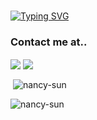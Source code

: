 <br/>

[![Typing SVG](https://readme-typing-svg.herokuapp.com?duration=2900&color=9F5682&center=true&vCenter=true&width=500&lines=%F0%9F%91%8B+This+is+Nancy..;Welcome+to+my+Github+page..;I'm+a...;Web+Development+TA+%40+BrainStation;(WIP)Software+Developer;I+love...%E2%9C%88%EF%B8%8F%E2%9B%B7%F0%9F%8E%AE%F0%9F%8D%A6%F0%9F%94%AE......and+more..!;...%3C3)](https://git.io/typing-svg)

  
### Contact me at..

  <a href="https://github.com/nancy-sun" target="_blank"><img align="center" src="https://img.shields.io/badge/github-%23121011.svg?style=for-the-badge&logo=github&logoColor=white" /></a>   <a href="https://linkedin.com/in/-nancy-sun" target="_blank"><img align="center" src="https://img.shields.io/badge/linkedin-%230077B5.svg?style=for-the-badge&logo=linkedin&logoColor=white" /></a>  
  
    
<p>&nbsp;<img align="center" src="https://github-readme-stats.vercel.app/api?username=nancy-sun&show_icons=true&theme=omni&locale=en" alt="nancy-sun" /></p>

<p><img align="center" src="https://github-readme-streak-stats.herokuapp.com/?user=nancy-sun&theme=omni" alt="nancy-sun" /></p>






